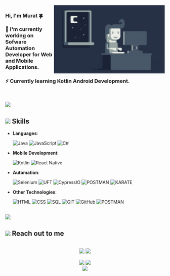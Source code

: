 <br><br>
<img align="right" src="https://raw.githubusercontent.com/AVS1508/AVS1508/master/assets/Night-Coding.gif"  width="350" >

### Hi, I'm Murat  :four_leaf_clover:

### 🔭 I'm currently working on Sofware Automation Developer for Web and Mobile Applications.

### ⚡ Currently learning Kotlin Android Development. 


<br><br>
<img src="https://user-images.githubusercontent.com/73097560/115834477-dbab4500-a447-11eb-908a-139a6edaec5c.gif">


## <img src="https://media2.giphy.com/media/QssGEmpkyEOhBCb7e1/giphy.gif?cid=ecf05e47a0n3gi1bfqntqmob8g9aid1oyj2wr3ds3mg700bl&rid=giphy.gif" width ="25"><b> Skills</b>

<p align="center">

- **Languages**:
    
    ![Java](https://img.shields.io/badge/Java%20-%232370ED.svg?style=for-the-badge&logo=c&logoColor=white)
    ![JavaScript](https://img.shields.io/badge/JS%20-%25232370ED.svg?style=for-the-badge&logo=Javascript&logoColor=white)
    ![C#](https://img.shields.io/badge/CSharp%20-%23F7DF1E.svg?style=for-the-badge&logo=csharp&logoColor=white)
   
<p style align="center">

- **Mobile Development**:
    
    ![Kotlin](https://img.shields.io/badge/Kotlin%20-%232370ED.svg?style=for-the-badge&logo=Kotlin&logoColor=red)
    ![React Native](https://img.shields.io/badge/ReactNative%20-%23F7DF1E.svg?style=for-the-badge&logo=react&logoColor=black)

<p align="center">

- **Automation**:
    
    ![Selenium](https://img.shields.io/badge/Selenium%20-%232370ED.svg?style=for-the-badge&logo=Selenium&logoColor=white)
    ![UFT](https://img.shields.io/badge/MFUFT%20-%25232370ED.svg?style=for-the-badge&logo=Microfocus&logoColor=white)
    ![CypressIO](https://img.shields.io/badge/Cypressio%20-%2314354C.svg?style=for-the-badge&logo=cypress&logoColor=white)
    ![POSTMAN](https://img.shields.io/badge/Cucumber%20-%23F7DF1E.svg?style=for-the-badge&logo=cucumber&logoColor=red)
    ![KARATE](https://img.shields.io/badge/karate%20-%25232370ED.svg?style=for-the-badge&logo=karate&logoColor=white)

<p align="center">

- **Other Technologies**:
    
    ![HTML](https://img.shields.io/badge/HTML5%20-%23F7DF1E.svg?style=for-the-badge&logo=html5&logoColor=white)
    ![CSS](https://img.shields.io/badge/CSS%20-%25232370ED.svg?style=for-the-badge&logo=css3&logoColor=white)
    ![SQL](https://img.shields.io/badge/Sql%20-%232370ED.svg?style=for-the-badge&logo=MySql&logoColor=white)
    ![GIT](https://img.shields.io/badge/Git%20-%2314354C.svg?style=for-the-badge&logo=git&logoColor=white)
    ![GitHub](https://img.shields.io/badge/github-%23121011.svg?style=for-the-badge&logo=github&logoColor=white)
    ![POSTMAN](https://img.shields.io/badge/Postman%20-%23F7DF1E.svg?style=for-the-badge&logo=postman&logoColor=red)

<br> 
<img src="https://user-images.githubusercontent.com/73097560/115834477-dbab4500-a447-11eb-908a-139a6edaec5c.gif">

## <img src="https://raw.githubusercontent.com/ShahriarShafin/ShahriarShafin/main/Assets/handshake.gif" width="25"><b> Reach out to me</b>
    
<br>

<div align="center">
<a href="https://www.linkedin.com/in/murat-minaz-7b85b7141/"><img width="50" src="https://cdn-icons-png.flaticon.com/512/145/145807.png"/></a>
<a href="https://twitter.com/muratmnzz"><img width="50" src="https://cdn-icons-png.flaticon.com/512/3670/3670151.png"/></a>
</div>
<br/>


<div align="center">

<img height="150em" src="https://github-readme-stats.vercel.app/api?username=muratmnz&show_icons=true&theme=algolia&background=0d1117&hide_border=true"/>
<img height="150em" src="https://github-readme-stats.vercel.app/api/top-langs/?username=muratmnz&layout=compact&langs_count=6&theme=algolia&background=0d1117&hide_border=true"/>
</div>
<div align="center">
  <img height="150em" src="https://github-readme-streak-stats.herokuapp.com/?user=muratmnz&theme=algolia&background=0d1117&hide_border=true"/>
</div>
